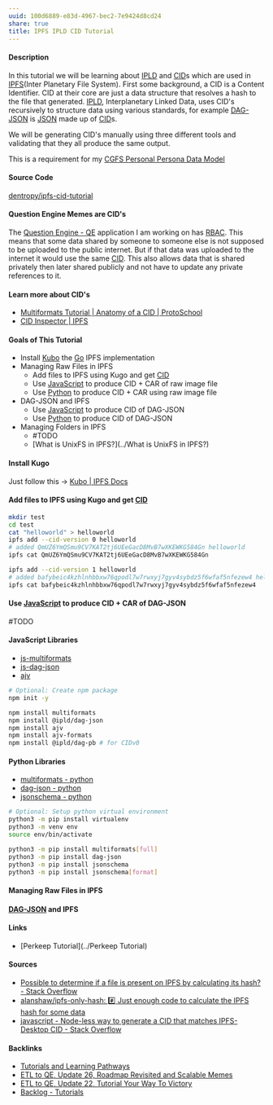 ```yaml
---
uuid: 100d6889-e83d-4967-bec2-7e9424d8cd24
share: true
title: IPFS IPLD CID Tutorial
---
```

#### Description

In this tutorial we will be learning about [IPLD](../a39a50ba-fe84-4382-9509-82f36b211619) and [CID](../87e4fb9d-e5a8-4657-a7ba-f0962d1d075a)s which are used in [IPFS](../e1636216-dee3-430e-949c-3b2c24c36701)(Inter Planetary File System). First some background, a CID is a Content Identifier. CID at their core are just a data structure that resolves a hash to the file that generated. [IPLD](../a39a50ba-fe84-4382-9509-82f36b211619), Interplanetary Linked Data, uses CID's recursively to structure data using various standards, for example [DAG-JSON](../542cf224-0a5f-4c62-b4f8-41521da2dd50) is [JSON](../072b4c73-5b7a-40ab-a745-36ef24078856) made up of [CID](../87e4fb9d-e5a8-4657-a7ba-f0962d1d075a)s.

We will be generating CID's manually using three different tools and validating that they all produce the same output.

This is a requirement for my [CGFS Personal Persona Data Model](../bbb2e4e9-08b9-461e-ba58-8a15c27d06d1)

#### Source Code

[dentropy/ipfs-cid-tutorial](https://github.com/dentropy/ipfs-cid-tutorial)

#### Question Engine Memes are CID's

The [Question Engine - QE](../cc5cc49d-f554-4f29-b31a-b8789688e6a3) application I am working on has [RBAC](../c2a97a91-e9a0-4b83-9b91-acae4ec52e73). This means that some data shared by someone to someone else is not supposed to be uploaded to the public internet. But if that data was uploaded to the internet it would use the same [CID](../87e4fb9d-e5a8-4657-a7ba-f0962d1d075a). This also allows data that is shared privately then later shared publicly and not have to update any private references to it. 

#### Learn more about CID's

* [Multiformats Tutorial | Anatomy of a CID | ProtoSchool](https://proto.school/anatomy-of-a-cid/resources)
* [CID Inspector | IPFS](https://cid.ipfs.tech/)

#### Goals of This Tutorial

* Install [Kubo](../c7f8f49b-0650-4c8e-935c-195fc000a9be) the [Go](../7900e06b-6a66-4a30-bdf7-7661c020e516) IPFS implementation
* Managing Raw Files in IPFS
	* Add files to IPFS using Kugo and get [CID](../87e4fb9d-e5a8-4657-a7ba-f0962d1d075a)
	* Use [JavaScript](../e4f5fb54-c63f-4567-851b-e61a4a58037d) to produce CID + CAR of raw image file
	* Use [Python](../80428ac9-197a-4c70-9230-119cf9079782) to produce CID + CAR using raw image file
* DAG-JSON and IPFS
	* Use [JavaScript](../e4f5fb54-c63f-4567-851b-e61a4a58037d) to produce CID of DAG-JSON
	* Use [Python](../80428ac9-197a-4c70-9230-119cf9079782) to produce CID of DAG-JSON
* Managing Folders in IPFS
	* #TODO
	* [What is UnixFS in IPFS?](../What is UnixFS in IPFS?)
#### Install Kugo

Just follow this -> [Kubo | IPFS Docs](https://docs.ipfs.tech/install/command-line/#install-official-binary-distributions)

#### Add files to IPFS using Kugo and get [CID](../87e4fb9d-e5a8-4657-a7ba-f0962d1d075a)

``` bash
mkdir test
cd test
cat "helloworld" > helloworld
ipfs add --cid-version 0 helloworld
# added QmUZ6YmQSmu9CV7KAT2tj6UEeGacD8MvB7wXKEWKG584Gn helloworld
ipfs cat QmUZ6YmQSmu9CV7KAT2tj6UEeGacD8MvB7wXKEWKG584Gn

ipfs add --cid-version 1 helloworld
# added bafybeic4kzhlnhbbxw76qpodl7w7rwxyj7gyv4sybdz5f6wfaf5nfezew4 helloworld
ipfs cat bafybeic4kzhlnhbbxw76qpodl7w7rwxyj7gyv4sybdz5f6wfaf5nfezew4
```

#### Use [JavaScript](../e4f5fb54-c63f-4567-851b-e61a4a58037d) to produce CID + CAR of DAG-JSON

#TODO

#### JavaScript Libraries

* [js-multiformats](../afe316e6-63a9-4007-b1b3-1f7b7ad6660a)
* [js-dag-json](../e49d6b61-507e-46de-9f61-74d5c670f01b)
* [ajv](../368549f6-ade2-4205-b763-8915c962e113)

``` bash
# Optional: Create npm package
npm init -y

npm install multiformats
npm install @ipld/dag-json
npm install ajv
npm install ajv-formats
npm install @ipld/dag-pb # for CIDv0

```

#### Python Libraries

* [multiformats - python](../9761d8fe-a39b-413e-a94b-6b633f7eaf38)
* [dag-json - python](../8bfbf294-e066-48a8-97a9-84a1269e2b4e)
* [jsonschema - python](../b9772360-b037-47b7-b7a4-76f1ab500d7e)


``` bash
# Optional: Setup python virtual environment
python3 -m pip install virtualenv
python3 -m venv env
source env/bin/activate

python3 -m pip install multiformats[full]
python3 -m pip install dag-json
python3 -m pip install jsonschema
python3 -m pip install jsonschema[format]

```

#### Managing Raw Files in IPFS


#### [DAG-JSON](../542cf224-0a5f-4c62-b4f8-41521da2dd50) and IPFS


#### Links

* [Perkeep Tutorial](../Perkeep Tutorial)
#### Sources

* [Possible to determine if a file is present on IPFS by calculating its hash? - Stack Overflow](https://stackoverflow.com/questions/71418693/possible-to-determine-if-a-file-is-present-on-ipfs-by-calculating-its-hash)
* [alanshaw/ipfs-only-hash: #️⃣ Just enough code to calculate the IPFS hash for some data](https://github.com/alanshaw/ipfs-only-hash)
* [javascript - Node-less way to generate a CID that matches IPFS-Desktop CID - Stack Overflow](https://stackoverflow.com/questions/60046604/node-less-way-to-generate-a-cid-that-matches-ipfs-desktop-cid)


#### Backlinks

* [Tutorials and Learning Pathways](/b554fe38-0be3-4e5e-a817-41077f5f6e69)
* [ETL to QE, Update 26, Roadmap Revisited and Scalable Memes](/a6694d76-0b96-4dd7-8f4a-8d213fef86f0)
* [ETL to QE, Update 22, Tutorial Your Way To Victory](/72b60152-c15c-4243-8329-67cd13e78ba6)
* [Backlog - Tutorials](/31f7e81a-967e-41f4-872e-91d1571df726)